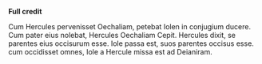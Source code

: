 **Full credit**


Cum Hercules pervenisset Oechaliam, petebat Iolen in conjugium ducere. Cum pater eius nolebat, Hercules Oechaliam Cepit. Hercules dixit, se parentes eius occisurum esse. Iole passa est, suos parentes occisus esse. cum occidisset omnes, Iole a Hercule missa est ad Deianiram. 
